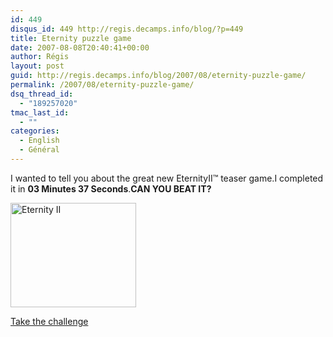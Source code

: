 ```yaml
---
id: 449
disqus_id: 449 http://regis.decamps.info/blog/?p=449
title: Eternity puzzle game
date: 2007-08-08T20:40:41+00:00
author: Régis
layout: post
guid: http://regis.decamps.info/blog/2007/08/eternity-puzzle-game/
permalink: /2007/08/eternity-puzzle-game/
dsq_thread_id:
  - "189257020"
tmac_last_id:
  - ""
categories:
  - English
  - Général
---
```

I wanted to tell you about the great new EternityII™ teaser game.I completed it in **03 Minutes 37 Seconds**.**CAN YOU BEAT IT?**
  
<img src="http://uk.eternityii.com/_template/img/email/game-board.jpg" alt="Eternity II" height="167" width="201" />

[Take the challenge](http://uk.eternityii.com/try-eternity2-online/)
